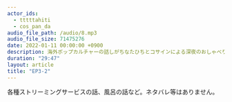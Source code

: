 ```yaml
---
actor_ids:
  - tttttahiti
  - cos_pan_da
audio_file_path: /audio/8.mp3
audio_file_size: 71475276
date: 2022-01-11 00:00:00 +0900
description: 海外ポップカルチャーの話しがちなたひちとコサインによる深夜のおしゃべり
duration: "29:47"
layout: article
title: "EP3-2"
---
```

各種ストリーミングサービスの話、風呂の話など。ネタバレ等はありません。